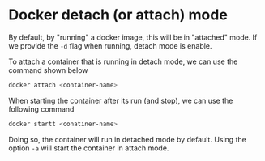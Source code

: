 # Docker detach (or attach) mode

By default, by "running" a docker image, this will be in "attached" mode. If we
provide the `-d` flag when running, detach mode is enable.

To attach a container that is running in detach mode, we can use the command
shown below

```bash
docker attach <container-name>
```

When starting the container after its run (and stop), we can use the following
command

```bash
docker startt <conatiner-name>
```

Doing so, the container will run in detached mode by default. Using the option
`-a` will start the container in attach mode.
